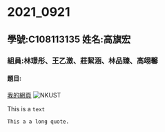 # 2021_0921 

## 學號:C108113135 姓名:高旗宏

### 組員:林璟彤、王乙澂、莊絜涵、林品臻、高翊馨


#### 題目:

[我的網頁](https://www.nkust.edu.tw/index.php)
![NKUST](https://www.nkust.edu.tw/var/file/0/1000/img/513/182513897.png "第一科大")

This is a `text`
```
This a a long quote.
```
